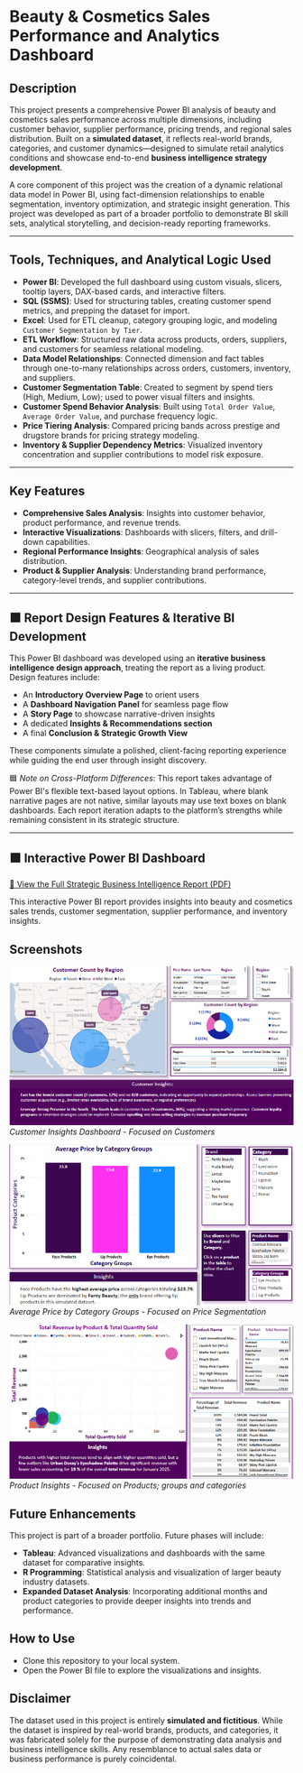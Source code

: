 # Beauty & Cosmetics Sales Performance and Analytics Dashboard

## Description

This project presents a comprehensive Power BI analysis of beauty and cosmetics sales performance across multiple dimensions, including customer behavior, supplier performance, pricing trends, and regional sales distribution. Built on a **simulated dataset**, it reflects real-world brands, categories, and customer dynamics—designed to simulate retail analytics conditions and showcase end-to-end **business intelligence strategy development**.

A core component of this project was the creation of a dynamic relational data model in Power BI, using fact-dimension relationships to enable segmentation, inventory optimization, and strategic insight generation. This project was developed as part of a broader portfolio to demonstrate BI skill sets, analytical storytelling, and decision-ready reporting frameworks.

---

## Tools, Techniques, and Analytical Logic Used

- **Power BI**: Developed the full dashboard using custom visuals, slicers, tooltip layers, DAX-based cards, and interactive filters.
- **SQL (SSMS)**: Used for structuring tables, creating customer spend metrics, and prepping the dataset for import.
- **Excel**: Used for ETL cleanup, category grouping logic, and modeling `Customer Segmentation by Tier`.
- **ETL Workflow**: Structured raw data across products, orders, suppliers, and customers for seamless relational modeling.
- **Data Model Relationships**: Connected dimension and fact tables through one-to-many relationships across orders, customers, inventory, and suppliers.
- **Customer Segmentation Table**: Created to segment by spend tiers (High, Medium, Low); used to power visual filters and insights.
- **Customer Spend Behavior Analysis**: Built using `Total Order Value`, `Average Order Value`, and purchase frequency logic.
- **Price Tiering Analysis**: Compared pricing bands across prestige and drugstore brands for pricing strategy modeling.
- **Inventory & Supplier Dependency Metrics**: Visualized inventory concentration and supplier contributions to model risk exposure.

---

## Key Features
- **Comprehensive Sales Analysis**: Insights into customer behavior, product performance, and revenue trends.
- **Interactive Visualizations**: Dashboards with slicers, filters, and drill-down capabilities.
- **Regional Performance Insights**: Geographical analysis of sales distribution.
- **Product & Supplier Analysis**: Understanding brand performance, category-level trends, and supplier contributions.

---

## 🟪 Report Design Features & Iterative BI Development

This Power BI dashboard was developed using an **iterative business intelligence design approach**, treating the report as a living product. Design features include:

- An **Introductory Overview Page** to orient users
- A **Dashboard Navigation Panel** for seamless page flow
- A **Story Page** to showcase narrative-driven insights
- A dedicated **Insights & Recommendations section**
- A final **Conclusion & Strategic Growth View**

These components simulate a polished, client-facing reporting experience while guiding the end user through insight discovery.

🟦 *Note on Cross-Platform Differences*: This report takes advantage of Power BI's flexible text-based layout options. In Tableau, where blank narrative pages are not native, similar layouts may use text boxes on blank dashboards. Each report iteration adapts to the platform’s strengths while remaining consistent in its strategic structure.

---

## 🟩 Interactive Power BI Dashboard  

[📎 View the Full Strategic Business Intelligence Report (PDF)](./Beauty_Cosmetics_PowerBI_Report/Beauty_Cosmetics_Sales_Performance_Analysis_Report.pdf)

This interactive Power BI report provides insights into beauty and cosmetics sales trends, customer segmentation, supplier performance, and inventory insights.

## Screenshots

![Customer Insights Dashboard](customer_insights_dashboard.png)  
*Customer Insights Dashboard - Focused on Customers*

![Average Price by Category Groups](average_price_by_category_groups.png)  
*Average Price by Category Groups - Focused on Price Segmentation*

![Product Insights Visualization](product_insights_visualization.png)  
*Product Insights - Focused on Products; groups and categories*

## Future Enhancements
This project is part of a broader portfolio. Future phases will include:
- **Tableau**: Advanced visualizations and dashboards with the same dataset for comparative insights.
- **R Programming**: Statistical analysis and visualization of larger beauty industry datasets.
- **Expanded Dataset Analysis**: Incorporating additional months and product categories to provide deeper insights into trends and performance.

## How to Use
- Clone this repository to your local system.
- Open the Power BI file to explore the visualizations and insights.

## Disclaimer
The dataset used in this project is entirely **simulated and fictitious**. While the dataset is inspired by real-world brands, products, and categories, it was fabricated solely for the purpose of demonstrating data analysis and business intelligence skills. Any resemblance to actual sales data or business performance is purely coincidental.
